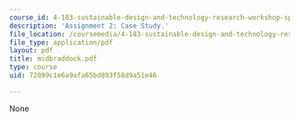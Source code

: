 ```yaml
---
course_id: 4-183-sustainable-design-and-technology-research-workshop-spring-2004
description: 'Assignment 2: Case Study.'
file_location: /coursemedia/4-183-sustainable-design-and-technology-research-workshop-spring-2004/72899c1e6a9afa65bd893f58d9a51e46_midbraddock.pdf
file_type: application/pdf
layout: pdf
title: midbraddock.pdf
type: course
uid: 72899c1e6a9afa65bd893f58d9a51e46

---
```

None